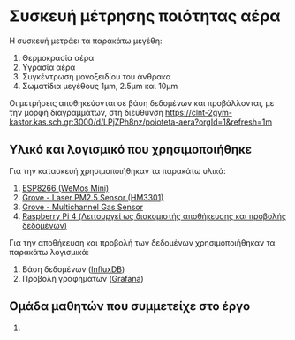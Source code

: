 # Συσκευή μέτρησης ποιότητας αέρα

Η συσκευή μετράει τα παρακάτω μεγέθη:
1. Θερμοκρασία αέρα
2. Υγρασία αέρα
3. Συγκέντρωση μονοξειδίου του άνθρακα
4. Σωματίδια μεγέθους 1μm, 2.5μm και 10μm

Οι μετρήσεις αποθηκεύονται σε βάση δεδομένων και προβάλλονται, με την μορφή διαγραμμάτων, στη διεύθυνση https://clnt-2gym-kastor.kas.sch.gr:3000/d/LPjZPh8nz/poioteta-aera?orgId=1&refresh=1m

## Υλικό και λογισμικό που χρησιμοποιήθηκε
Για την κατασκευή χρησιμοποιήθηκαν τα παρακάτω υλικά:
1. <a href="https://www.wemos.cc/en/latest/d1/d1_mini.html" target="_blank">ESP8266 (WeMos Mini)</a>
2. <a href="https://wiki.seeedstudio.com/Grove-Laser_PM2.5_Sensor-HM3301/" target="_blank">Grove - Laser PM2.5 Sensor (HM3301)</a>
3. <a href="https://wiki.seeedstudio.com/Grove-Multichannel_Gas_Sensor/" target="_blank">Grove - Multichannel Gas Sensor</a>
4. <a href="https://www.raspberrypi.com/products/raspberry-pi-4-model-b/" target="_blank">Raspberry Pi 4 (Λειτουργεί ως διακομιστής αποθήκευσης και προβολής δεδομένων)</a>

Για την αποθήκευση και προβολή των δεδομένων χρησιμοποιήθηκαν τα παρακάτω λογισμικά:
1. Βάση δεδομένων (<a href="https://www.influxdata.com/" target="_blank">InfluxDB</a>)
2. Προβολή γραφημάτων (<a href="https://grafana.com/" target="_blank">Grafana</a>)

## Ομάδα μαθητών που συμμετείχε στο έργο
1.
